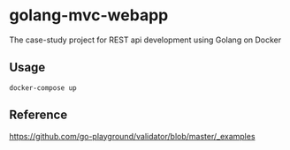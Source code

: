 # golang-mvc-webapp
The case-study project for REST api development using Golang on Docker

## Usage

`docker-compose up`


## Reference
https://github.com/go-playground/validator/blob/master/_examples